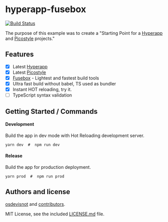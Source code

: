 # hyperapp-fusebox

[![Build Status](https://travis-ci.org/osdevisnot/hyperapp-fusebox.svg)](https://travis-ci.org/osdevisnot/hyperapp-fusebox)

The purpose of this example was to create a "Starting Point for a [Hyperapp](https://hyperapp.js.org/) and [Picostyle](https://github.com/picostyle/picostyle) projects."

## Features
- [x] Latest [Hyperapp](https://hyperapp.js.org/)
- [x] Latest [Picostyle](https://github.com/picostyle/picostyle)
- [x] [Fusebox](http://fuse-box.org/) - Lightest and fastest build tools
- [x] Ultra fast build without babel, TS used as bundler
- [x] Instant HOT reloading, try it.
- [ ] TypeScript syntax validation

## Getting Started / Commands

#### Development
Build the app in dev mode with Hot Reloading development server.
```
yarn dev  #  npm run dev
```

#### Release
Build the app for production deployment.
```
yarn prod  #  npm run prod
```

## Authors and license

[osdevisnot](https://github.com/osdevisnot) and [contributors](https://github.com/osdevisnot/hyperapp-fusebox/graphs/contributors).

MIT License, see the included [LICENSE.md](LICENSE.md) file.

